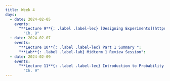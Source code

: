 ```yaml
---
title: Week 4
days:
  - date: 2024-02-05
    events:
      "**Lecture 9**{: .label .label-lec} [Designing Experiments](https://ph142-ucb.github.io/sp24/src/lec/l09-study-design_sp24.pdf) ":
        "Ch. 8"
  - date: 2024-02-07
    events:
      "**Lecture 10**{: .label .label-lec} Part 1 Summary ":
      "**Lab**{: .label .label-lab} Midterm 1 Review Session":
  - date: 2024-02-09
    events:
      "**Lecture 11**{: .label .label-lec} Introduction to Probability ": 
        "Ch. 9"
---
```

